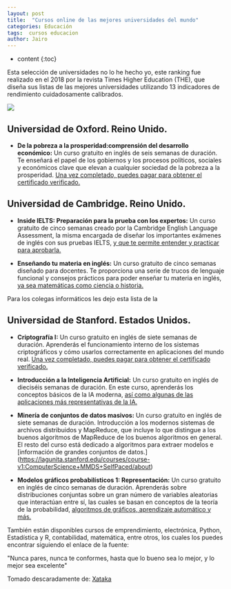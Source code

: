 ```yaml
---
layout: post
title:  "Cursos online de las mejores universidades del mundo"
categories: Educación
tags:  cursos educacion
author: Jairo
---
```


* content
{:toc}

Esta selección de universidades no lo he hecho yo, este ranking fue realizado en el 2018 por la revista Times Higher Education (THE), que diseña sus listas de las mejores universidades utilizando 13 indicadores de rendimiento cuidadosamente calibrados.

![](https://xyleme.com/wp-content/uploads/2015/04/Image-Blog-Want-To-Know-What-Personalized-Learning-Looks-Like.png)




## Universidad de Oxford. Reino Unido.

-  **De la pobreza a la prosperidad:comprensión del desarrollo económico:** Un curso gratuito en inglés de seis semanas de duración. Te enseñará el papel de los gobiernos y los procesos políticos, sociales y económicos clave que elevan a cualquier sociedad de la pobreza a la prosperidad. [Una vez completado, puedes pagar para obtener el certificado verificado.](https://www.edx.org/course/poverty-prosperity-understanding-oxfordx-oxbsg01x-0)

## Universidad de Cambridge. Reino Unido.

- **Inside IELTS: Preparación para la prueba con los expertos:** Un curso gratuito de cinco semanas creado por la Cambridge English Language Assessment, la misma encargada de diseñar los importantes exámenes de inglés con sus pruebas IELTS, [y que te permite entender y practicar para aprobarla.](https://www.futurelearn.com/courses/cambridge-english-ielts/2)

- **Enseñando tu materia en inglés:** Un curso gratuito de cinco semanas diseñado para docentes. Te proporciona una serie de trucos de lenguaje funcional y consejos prácticos para poder enseñar tu materia en inglés, [ya sea matemáticas como ciencia o historia.](https://www.futurelearn.com/courses/cambridge-teach-in-english)

Para los colegas informáticos les dejo esta lista de la 

## Universidad de Stanford. Estados Unidos.

- **Criptografía I:** Un curso gratuito en inglés de siete semanas de duración. Aprenderás el funcionamiento interno de los sistemas criptográficos y cómo usarlos correctamente en aplicaciones del mundo real. [Una vez completado, puedes pagar para obtener el certificado verificado.](https://www.coursera.org/learn/crypto)

- **Introducción a la Inteligencia Artificial:** Un curso gratuito en inglés de dieciséis semanas de duración. En este curso, aprenderás los conceptos básicos de la IA moderna, [así como algunas de las aplicaciones más representativas de la IA.](https://eu.udacity.com/course/intro-to-artificial-intelligence--cs271)

- **Minería de conjuntos de datos masivos:** Un curso gratuito en inglés de siete semanas de duración. Introducción a los modernos sistemas de archivos distribuidos y MapReduce, que incluye lo que distingue a los buenos algoritmos de MapReduce de los buenos algoritmos en general. El resto del curso está dedicado a algoritmos para extraer modelos e [información de grandes conjuntos de datos.] (https://lagunita.stanford.edu/courses/course-v1:ComputerScience+MMDS+SelfPaced/about)

- **Modelos gráficos probabilísticos 1: Representación:** Un curso gratuito en inglés de cinco semanas de duración. Aprenderás sobre distribuciones conjuntas sobre un gran número de variables aleatorias que interactúan entre sí, las cuales se basan en conceptos de la teoría de la probabilidad, [algoritmos de gráficos, aprendizaje automático y más.](https://www.coursera.org/learn/probabilistic-graphical-models)


También están disponibles cursos de emprendimiento, electrónica, Python, Estadística y R, contabilidad, matemática, entre otros, los cuales los puedes encontrar siguiendo el enlace de la fuente:

"Nunca pares, nunca te conformes, hasta que lo bueno sea lo mejor, y lo mejor sea excelente"

Tomado descaradamente de: [Xataka](https://www.xataka.com/otros/los-mejores-cursos-gratis-online-de-las-diez-mejores-universidades-del-mundo)



